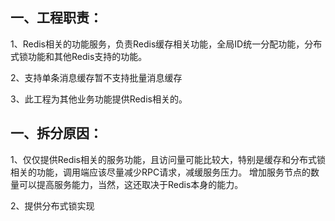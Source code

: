 ## 一、工程职责：

1、Redis相关的功能服务，负责Redis缓存相关功能，全局ID统一分配功能，分布式锁功能和其他Redis支持的功能。

2、支持单条消息缓存暂不支持批量消息缓存

3、此工程为其他业务功能提供Redis相关的。

## 一、拆分原因：

1、仅仅提供Redis相关的服务功能，且访问量可能比较大，特别是缓存和分布式锁相关的功能，调用端应该尽量减少RPC请求，减缓服务压力。
增加服务节点的数量可以提高服务能力，当然，这还取决于Redis本身的能力。

2、提供分布式锁实现